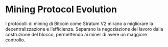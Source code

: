 # Mining Protocol Evolution

I protocolli di mining di Bitcoin come Stratum V2 mirano a migliorare la decentralizzazione e l’efficienza. Separano la negoziazione del lavoro dalla costruzione del blocco, permettendo ai miner di avere un maggiore controllo.
